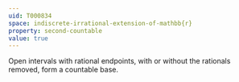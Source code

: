 ```yaml
---
uid: T000834
space: indiscrete-irrational-extension-of-mathbb{r}
property: second-countable
value: true
---
```

Open intervals with rational endpoints, with or without the rationals removed, form a countable base.

